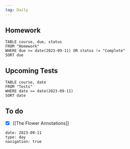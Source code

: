 ```yaml
---
tag: Daily
---
```

## Homework
```dataview
TABLE course, due, status
FROM "Homework" 
WHERE due >= date(2023-09-11) OR status != "Complete"
SORT due
```
## Upcoming Tests
```dataview
TABLE course, date
FROM "Tests" 
WHERE date >= date(2023-09-11)
SORT date
```
## To do
- [x] [[The Flower Annotations]]

```gEvent
date: 2023-09-11
type: day
navigation: true
```